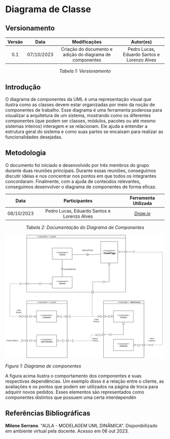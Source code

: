 # Diagrama de Classe

## Versionamento

<center>

| **Versão** |  **Data**  |                     **Modificações**                     |                **Autor(es)**                |
| :--------: | :--------: | :------------------------------------------------------: | :-----------------------------------------: |
|    0.1     | 07/10/2023 | Criação do documento e adição do diagrama de componentes | Pedro Lucas, Eduardo Santos e Lorenzo Alves |

_Tabela 1: Versionamento_

</center>

## Introdução

O diagrama de componentes da UML é uma representação visual que ilustra como as classes devem estar organizadas por meio da noção de componentes de trabalho. Esse diagrama é uma ferramenta poderosa para visualizar a arquitetura de um sistema, mostrando como os diferentes componentes (que podem ser classes, módulos, pacotes ou até mesmo sistemas inteiros) interagem e se relacionam. Ele ajuda a entender a estrutura geral do sistema e como suas partes se encaixam para realizar as funcionalidades desejadas.

## Metodologia

O documento foi iniciado e desenvolvido por três membros do grupo durante duas reuniões principais. Durante essas reuniões, conseguimos discutir ideias e nos concentrar nos pontos em que todos os integrantes concordaram. Finalmente, com a ajuda de conteúdos relevantes, conseguimos desenvolver o diagrama de componentes de forma eficaz.

<center>

|  **Data**  |              **Participantes**              |       **Ferramenta Utilizada**        |
| :--------: | :-----------------------------------------: | :-----------------------------------: |
| 06/10/2023 | Pedro Lucas, Eduardo Santos e Lorenzo Alves | [_Draw.io_](https://app.diagrams.net) |

_Tabela 2: Documentação do Diagrama de Componentes_

</center>

![Diagrama de Componentes](../../Assets/DiagComponentes.jpg)

_Figura 1: Diagrama de componentes_

A figura acima ilustra o comportamento dos componentes e suas respectivas dependências. Um exemplo disso é a relação entre o cliente, as avaliações e os pontos que podem ser utilizados na página de troca para adquirir novos pedidos. Esses elementos são representados como componentes distintos que possuem uma certa interdependên

## Referências Bibliográficas

**Milene Serrano**. "AULA - MODELAGEM UML DINÂMICA". Disponibilizado em ambiente virtual pela docente. Acesso em 06 out 2023.
